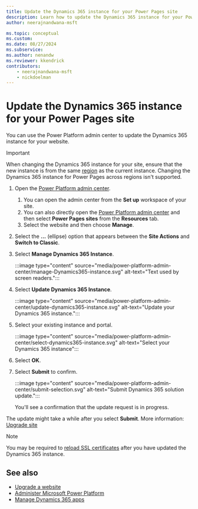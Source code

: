 ```yaml
---
title: Update the Dynamics 365 instance for your Power Pages site
description: Learn how to update the Dynamics 365 instance for your Power Pages site.
author: neerajnandwana-msft

ms.topic: conceptual
ms.custom: 
ms.date: 08/27/2024
ms.subservice: 
ms.author: nenandw
ms.reviewer: kkendrick
contributors:
    - neerajnandwana-msft
    - nickdoelman
---
```


# Update the Dynamics 365 instance for your Power Pages site

You can use the Power Platform admin center to update the Dynamics 365 instance for your website.

> [!IMPORTANT]
> When changing the Dynamics 365 instance for your site, ensure that the new instance is from the same [region](/power-platform/admin/regions-overview) as the current instance. Changing the Dynamics 365 instance for Power Pages across regions isn't supported.

1. Open the [Power Platform admin center](admin-overview.md).
    1. You can open the admin center from the **Set up** workspace of your site.
    1. You can also directly open the [Power Platform admin center](https://aks.ms/ppac) and then select **Power Pages sites** from the **Resources** tab.
    1. Select the website and then choose **Manage**.

1. Select the **...** (ellipse) option that appears between the **Site Actions** and **Switch to Classic**.

1. Select **Manage Dynamics 365 Instance**.

    :::image type="content" source="media/power-platform-admin-center/manage-Dynamics365-instance.svg" alt-text="Text used by screen readers.":::

1. Select **Update Dynamics 365 Instance**.

    :::image type="content" source="media/power-platform-admin-center/update-dynamics365-instance.svg" alt-text="Update your Dynamics 365 instance.":::

1. Select your existing instance and portal.

    :::image type="content" source="media/power-platform-admin-center/select-dynamics365-instance.svg" alt-text="Select your Dynamics 365 instance":::

1. Select **OK**.

1. Select **Submit** to confirm.

    :::image type="content" source="media/power-platform-admin-center/submit-selection.svg" alt-text="Submit Dynamics 365 solution update.":::

    You'll see a confirmation that the update request is in progress.

The update might take a while after you select **Submit**. More information: [Upgrade site](upgrade-site.md)

> [!NOTE]
> You may be required to [reload SSL certificates](/power-apps/maker/portals/admin/manage-ssl-certificates) after you have updated the Dynamics 365 instance.

## See also

- [Upgrade a website](upgrade-site.md) 
- [Administer Microsoft Power Platform](/power-platform/admin/admin-documentation) 
- [Manage Dynamics 365 apps](/power-platform/admin/manage-apps)
